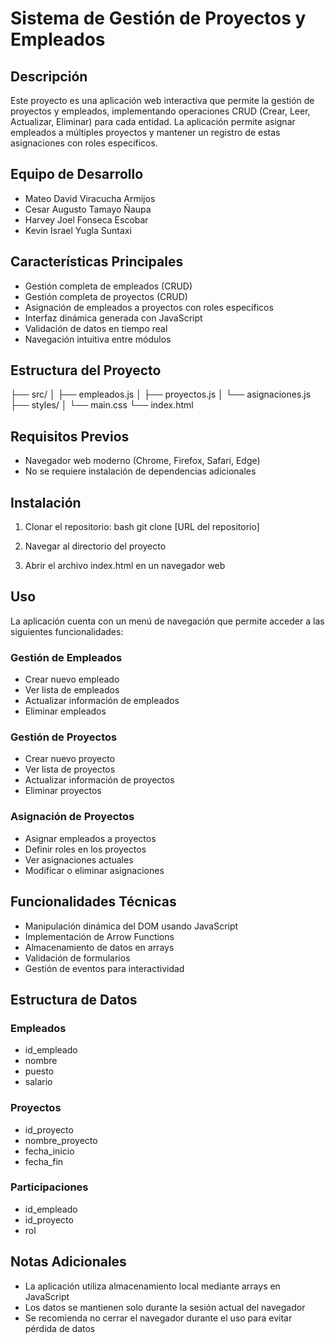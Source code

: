 # Sistema de Gestión de Proyectos y Empleados

## Descripción
Este proyecto es una aplicación web interactiva que permite la gestión de proyectos y empleados, implementando operaciones CRUD (Crear, Leer, Actualizar, Eliminar) para cada entidad. La aplicación permite asignar empleados a múltiples proyectos y mantener un registro de estas asignaciones con roles específicos.

## Equipo de Desarrollo
- Mateo David Viracucha Armijos
- Cesar Augusto Tamayo Ñaupa
- Harvey Joel Fonseca Escobar
- Kevin Israel Yugla Suntaxi

## Características Principales
- Gestión completa de empleados (CRUD)
- Gestión completa de proyectos (CRUD)
- Asignación de empleados a proyectos con roles específicos
- Interfaz dinámica generada con JavaScript
- Validación de datos en tiempo real
- Navegación intuitiva entre módulos

## Estructura del Proyecto

├── src/
│   ├── empleados.js
│   ├── proyectos.js
│   └── asignaciones.js
├── styles/
│   └── main.css
└── index.html


## Requisitos Previos
- Navegador web moderno (Chrome, Firefox, Safari, Edge)
- No se requiere instalación de dependencias adicionales

## Instalación
1. Clonar el repositorio:
   bash
   git clone [URL del repositorio]
   
2. Navegar al directorio del proyecto
3. Abrir el archivo index.html en un navegador web

## Uso
La aplicación cuenta con un menú de navegación que permite acceder a las siguientes funcionalidades:

### Gestión de Empleados
- Crear nuevo empleado
- Ver lista de empleados
- Actualizar información de empleados
- Eliminar empleados

### Gestión de Proyectos
- Crear nuevo proyecto
- Ver lista de proyectos
- Actualizar información de proyectos
- Eliminar proyectos

### Asignación de Proyectos
- Asignar empleados a proyectos
- Definir roles en los proyectos
- Ver asignaciones actuales
- Modificar o eliminar asignaciones

## Funcionalidades Técnicas
- Manipulación dinámica del DOM usando JavaScript
- Implementación de Arrow Functions
- Almacenamiento de datos en arrays
- Validación de formularios
- Gestión de eventos para interactividad

## Estructura de Datos
### Empleados
- id_empleado
- nombre
- puesto
- salario

### Proyectos
- id_proyecto
- nombre_proyecto
- fecha_inicio
- fecha_fin

### Participaciones
- id_empleado
- id_proyecto
- rol

## Notas Adicionales
- La aplicación utiliza almacenamiento local mediante arrays en JavaScript
- Los datos se mantienen solo durante la sesión actual del navegador
- Se recomienda no cerrar el navegador durante el uso para evitar pérdida de datos
